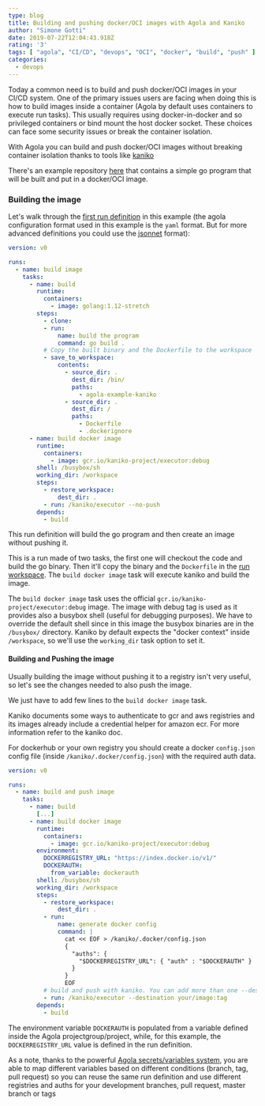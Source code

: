 ```yaml
---
type: blog
title: Building and pushing docker/OCI images with Agola and Kaniko
author: "Simone Gotti"
date: 2019-07-22T12:04:43.918Z
rating: '3'
tags: [ "agola", "CI/CD", "devops", "OCI", "docker", "build", "push" ]
categories:
  - devops
---
```


Today a common need is to build and push docker/OCI images in your CI/CD system. One of the primary issues users are facing when doing this is how to build images inside a container (Agola by default uses containers to execute run tasks). This usually requires using docker-in-docker and so privileged containers or bind mount the host docker socket. These choices can face some security issues or break the container isolation.

With Agola you can build and push docker/OCI images without breaking container isolation thanks to tools like [kaniko](https://github.com/GoogleContainerTools/kaniko)

There's an example repository [here](https://github.com/agola-io/agola-example-kaniko) that contains a simple go program that will be built and put in a docker/OCI image.

### Building the image

Let's walk through the [first run definition](https://github.com/agola-io/agola-example-kaniko/blob/master/.agola/config.yml) in this example (the agola configuration format used in this example is the `yaml` format. But for more advanced definitions you could use the [jsonnet](https://agola.io/doc/config/reference.html#config-file-formats) format):

```yaml
version: v0

runs:
  - name: build image
    tasks:
      - name: build
        runtime:
          containers:
            - image: golang:1.12-stretch
        steps:
          - clone:
          - run:
              name: build the program
              command: go build .
          # Copy the built binary and the Dockerfile to the workspace
          - save_to_workspace:
              contents:
                - source_dir: .
                  dest_dir: /bin/
                  paths:
                    - agola-example-kaniko
                - source_dir: .
                  dest_dir: /
                  paths:
                    - Dockerfile
                    - .dockerignore
      - name: build docker image
        runtime:
          containers:
            - image: gcr.io/kaniko-project/executor:debug
        shell: /busybox/sh
        working_dir: /workspace
        steps:
          - restore_workspace:
              dest_dir: .
          - run: /kaniko/executor --no-push
        depends:
          - build
```


This run definition will build the go program and then create an image without pushing it.

This is a run made of two tasks, the first one will checkout the code and build the go binary. Then it'll copy the binary and the `Dockerfile` in the [run workspace](https://agola.io/doc/concepts/workspaces.html). The `build docker image` task will execute kaniko and build the image.

The `build docker image` task uses the official `gcr.io/kaniko-project/executor:debug` image. The image with debug tag is used as it provides also a busybox shell (useful for debugging purposes). We have to override the default shell since in this image the busybox binaries are in the `/busybox/` directory. Kaniko by default expects the "docker context" inside `/workspace`, so we'll use the `working_dir` task option to set it.


#### Building and Pushing the image

Usually building the image without pushing it to a registry isn't very useful, so let's see the changes needed to also push the image.

We just have to add few lines to the `build docker image` task.

Kaniko documents some ways to authenticate to gcr and aws registries and its images already include a credential helper for amazon ecr. For more information refer to the kaniko doc.

For dockerhub or your own registry you should create a docker `config.json` config file (inside `/kaniko/.docker/config.json`) with the required auth data.


```yaml
version: v0

runs:
  - name: build and push image
    tasks:
      - name: build
        [...]
      - name: build docker image
        runtime:
          containers:
            - image: gcr.io/kaniko-project/executor:debug
        environment:
          DOCKERREGISTRY_URL: "https://index.docker.io/v1/"
          DOCKERAUTH:
            from_variable: dockerauth
        shell: /busybox/sh
        working_dir: /workspace
        steps:
          - restore_workspace:
              dest_dir: .
          - run:
              name: generate docker config
              command: |
                cat << EOF > /kaniko/.docker/config.json
                {
                  "auths": {
                    "$DOCKERREGISTRY_URL": { "auth" : "$DOCKERAUTH" }
                  }
                }
                EOF
          # build and push with kaniko. You can add more than one --destination option.
          - run: /kaniko/executor --destination your/image:tag
        depends:
          - build
```

The environment variable `DOCKERAUTH` is populated from a variable defined inside the Agola projectgroup/project, while, for this example, the `DOCKERREGISTRY_URL` value is defined in the run definition.

As a note, thanks to the powerful [Agola secrets/variables system](https://agola.io/doc/concepts/secrets_variables.html), you are able to map different variables based on different conditions (branch, tag, pull request) so you can reuse the same run definition and use different registries and auths for your development branches, pull request, master branch or tags
